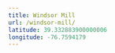 ```yaml
---
title: Windsor Mill
url: /windsor-mill/
latitude: 39.332883900000006
longitude: -76.7594179
---
```

